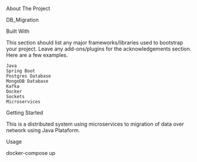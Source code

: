 About The Project

DB_Migration

Built With

This section should list any major frameworks/libraries used to bootstrap your project. Leave any add-ons/plugins for the acknowledgements section. Here are a few examples.

    Java
    Spring Boot
    Postgres Database
    MongoDB Database
    Kafka
    Docker
    Sockets
    Microservices
    

Getting Started

This is a distributed system using microservices to migration of data over network using Java Plataform.

Usage

docker-compose up
